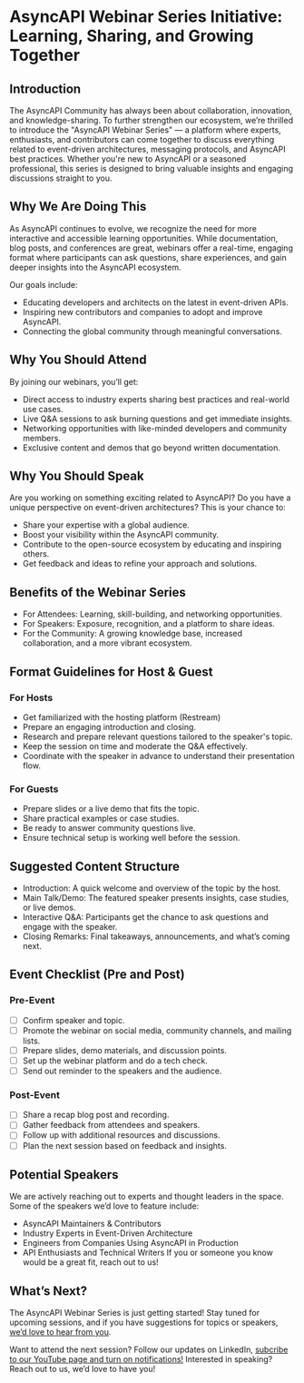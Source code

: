 # AsyncAPI Webinar Series Initiative: Learning, Sharing, and Growing Together

## Introduction

The AsyncAPI Community has always been about collaboration, innovation, and knowledge-sharing. To further strengthen our ecosystem, we’re thrilled to introduce the "AsyncAPI Webinar Series" — a platform where experts, enthusiasts, and contributors can come together to discuss everything related to event-driven architectures, messaging protocols, and AsyncAPI best practices. Whether you're new to AsyncAPI or a seasoned professional, this series is designed to bring valuable insights and engaging discussions straight to you.

## Why We Are Doing This

As AsyncAPI continues to evolve, we recognize the need for more interactive and accessible learning opportunities. While documentation, blog posts, and conferences are great, webinars offer a real-time, engaging format where participants can ask questions, share experiences, and gain deeper insights into the AsyncAPI ecosystem.

Our goals include:
- Educating developers and architects on the latest in event-driven APIs.
- Inspiring new contributors and companies to adopt and improve AsyncAPI.
- Connecting the global community through meaningful conversations.

## Why You Should Attend

By joining our webinars, you’ll get:
- Direct access to industry experts sharing best practices and real-world use cases.
- Live Q&A sessions to ask burning questions and get immediate insights.
- Networking opportunities with like-minded developers and community members.
- Exclusive content and demos that go beyond written documentation.

## Why You Should Speak

Are you working on something exciting related to AsyncAPI? Do you have a unique perspective on event-driven architectures? This is your chance to:
- Share your expertise with a global audience.
- Boost your visibility within the AsyncAPI community.
- Contribute to the open-source ecosystem by educating and inspiring others.
- Get feedback and ideas to refine your approach and solutions.

## Benefits of the Webinar Series

- For Attendees: Learning, skill-building, and networking opportunities.
- For Speakers: Exposure, recognition, and a platform to share ideas.
- For the Community: A growing knowledge base, increased collaboration, and a more vibrant ecosystem.

## Format Guidelines for Host & Guest

### For Hosts

- Get familiarized with the hosting platform (Restream)
- Prepare an engaging introduction and closing.
- Research and prepare relevant questions tailored to the speaker's topic.
- Keep the session on time and moderate the Q&A effectively.
- Coordinate with the speaker in advance to understand their presentation flow.

### For Guests

- Prepare slides or a live demo that fits the topic.
- Share practical examples or case studies.
- Be ready to answer community questions live.
- Ensure technical setup is working well before the session.

## Suggested Content Structure

- Introduction: A quick welcome and overview of the topic by the host.
- Main Talk/Demo: The featured speaker presents insights, case studies, or live demos.
- Interactive Q&A: Participants get the chance to ask questions and engage with the speaker.
- Closing Remarks: Final takeaways, announcements, and what’s coming next.

## Event Checklist (Pre and Post)

### Pre-Event

- [ ] Confirm speaker and topic.
- [ ] Promote the webinar on social media, community channels, and mailing lists.
- [ ] Prepare slides, demo materials, and discussion points.
- [ ] Set up the webinar platform and do a tech check.
- [ ] Send out reminder to the speakers and the audience.

### Post-Event

- [ ] Share a recap blog post and recording.
- [ ] Gather feedback from attendees and speakers.
- [ ] Follow up with additional resources and discussions.
- [ ] Plan the next session based on feedback and insights.

## Potential Speakers

We are actively reaching out to experts and thought leaders in the space. Some of the speakers we’d love to feature include:
- AsyncAPI Maintainers & Contributors
- Industry Experts in Event-Driven Architecture
- Engineers from Companies Using AsyncAPI in Production
- API Enthusiasts and Technical Writers
If you or someone you know would be a great fit, reach out to us!

## What’s Next?

The AsyncAPI Webinar Series is just getting started! Stay tuned for upcoming sessions, and if you have suggestions for topics or speakers, [we’d love to hear from you](https://join.slack.com/t/asyncapi/shared_invite/zt-32hejdicx-NrD~boRq71gpCBJAM8mFoA).

Want to attend the next session? Follow our updates on LinkedIn, [subcribe to our YouTube page and turn on notifications!](https://www.youtube.com/@AsyncAPI) Interested in speaking? Reach out to us, we’d love to have you!
